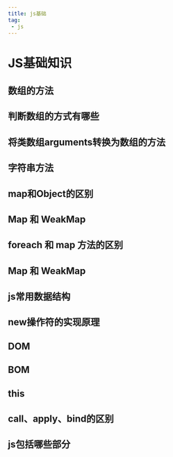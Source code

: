 ```yaml
---
title: js基础
tag: 
 - js
---
```

# JS基础知识

## 数组的方法

## 判断数组的方式有哪些

## 将类数组arguments转换为数组的方法

## 字符串方法

## map和Object的区别

## Map 和 WeakMap

## foreach 和 map 方法的区别

## Map 和 WeakMap

## js常用数据结构

## new操作符的实现原理

## DOM

## BOM

## this

## call、apply、bind的区别

## js包括哪些部分

